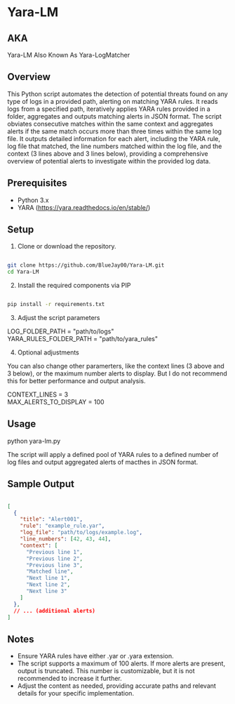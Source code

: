# Yara-LM

## AKA

Yara-LM Also Known As Yara-LogMatcher

## Overview

This Python script automates the detection of potential threats found on any type of logs in a provided path, alerting on matching YARA rules. It reads logs from a specified path, iteratively applies YARA rules provided in a folder, aggregates and outputs matching alerts in JSON format. The script obviates consecutive matches within the same context and aggregates alerts if the same match occurs more than three times within the same log file. It outputs detailed information for each alert, including the YARA rule, log file that matched, the line numbers matched within the log file, and the context (3 lines above and 3 lines below), providing a comprehensive overview of potential alerts to investigate within the provided log data.

## Prerequisites

- Python 3.x
- YARA (https://yara.readthedocs.io/en/stable/)

## Setup

1. Clone or download the repository.

```bash

git clone https://github.com/BlueJay00/Yara-LM.git
cd Yara-LM

```

2. Install the required components via PIP 

```bash

pip install -r requirements.txt

```

3. Adjust the script parameters

LOG_FOLDER_PATH = "path/to/logs" <br />
YARA_RULES_FOLDER_PATH = "path/to/yara_rules"

4. Optional adjustments

You can also change other paramerters, like the context lines (3 above and 3 below), or the maximum number alerts to display. But I do not recommend this for better performance and output analysis.

CONTEXT_LINES = 3 <br />
MAX_ALERTS_TO_DISPLAY = 100

## Usage

python yara-lm.py

The script will apply a defined pool of YARA rules to a defined number of log files and output aggregated alerts of macthes in JSON format.

## Sample Output

```json

[
  {
    "title": "Alert001",
    "rule": "example_rule.yar",
    "log_file": "path/to/logs/example.log",
    "line_numbers": [42, 43, 44],
    "context": [
      "Previous line 1",
      "Previous line 2",
      "Previous line 3",
      "Matched line",
      "Next line 1",
      "Next line 2",
      "Next line 3"
    ]
  },
  // ... (additional alerts)
]

```

## Notes

- Ensure YARA rules have either .yar or .yara extension.
- The script supports a maximum of 100 alerts. If more alerts are present, output is truncated. This number is customizable, but it is not recommended to increase it further.
- Adjust the content as needed, providing accurate paths and relevant details for your specific implementation.
 
